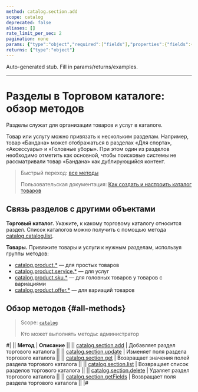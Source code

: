 ```yaml
---
method: catalog.section.add
scope: catalog
deprecated: false
aliases: []
rate_limit_per_sec: 2
pagination: none
params: {"type":"object","required":["fields"],"properties":{"fields":{"type":"object"}}}
returns: {"type":"object"}
---
```


Auto-generated stub. Fill in params/returns/examples.

---

# Разделы в Торговом каталоге: обзор методов

Разделы служат для организации товаров и услуг в каталоге.

Товар или услугу можно привязать к нескольким разделам. Например, товар «Бандана» может отображаться в разделах «Для спорта», «Аксессуары» и «Головные уборы». При этом один из разделов необходимо отметить как основной, чтобы поисковые системы не рассматривали товар «Бандана» как дублирующийся контент. 

> Быстрый переход: [все методы](#all-methods)
> 
> Пользовательская документация: [Как создать и настроить каталог товаров](https://helpdesk.bitrix24.ru/open/20922462/)

## Связь разделов с другими объектами

**Торговый каталог.** Укажите, к какому торговому каталогу относится раздел. Список каталогов можно получить с помощью метода [catalog.catalog.list](../catalog/catalog-catalog-list.md).

**Товары.** Привяжите товары и услуги к нужным разделам, используя группы методов:
- [catalog.product.*](../product/index.md) — для простых товаров
- [catalog.product.service.*](../product/service/index.md) — для услуг
- [catalog.product.sku.*](../product/sku/index.md) — для головных товаров у товаров с вариациями
- [catalog.product.offer.*](../product/offer/index.md) — для вариаций товаров

## Обзор методов {#all-methods}

> Scope: [`catalog`](../../scopes/permissions.md)
>
> Кто может выполнять методы: администратор

#|
|| **Метод** | **Описание** ||
|| [catalog.section.add](./catalog-section-add.md) | Добавляет раздел торгового каталога ||
|| [catalog.section.update](./catalog-section-update.md) | Изменяет поля раздела торгового каталога ||
|| [catalog.section.get](./catalog-section-get.md) | Возвращает значения полей раздела торгового каталога ||
|| [catalog.section.list](./catalog-section-list.md) | Возвращает список разделов торгового каталога ||
|| [catalog.section.delete](./catalog-section-delete.md) | Удаляет раздел торгового каталога ||
|| [catalog.section.getFields](./catalog-section-get-fields.md) | Возвращает поля раздела торгового каталога ||
|#
